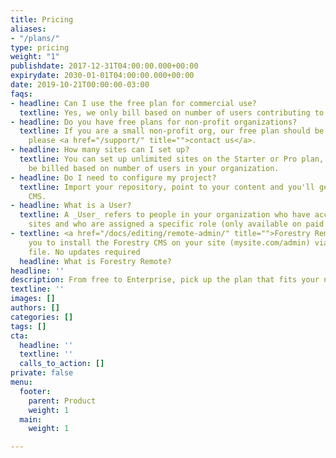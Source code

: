 ```yaml
---
title: Pricing
aliases:
- "/plans/"
type: pricing
weight: "1"
publishdate: 2017-12-31T04:00:00.000+00:00
expirydate: 2030-01-01T04:00:00.000+00:00
date: 2019-10-21T00:00:00-03:00
faqs:
- headline: Can I use the free plan for commercial use?
  textline: Yes, we only bill based on number of users contributing to a site.
- headline: Do you have free plans for non-profit organizations?
  textline: If you are a small non-profit org, our free plan should be enough, else
    please <a href="/support/" title="">contact us</a>.
- headline: How many sites can I set up?
  textline: You can set up unlimited sites on the Starter or Pro plan,     you will
    be billed based on number of users in your organization.
- headline: Do I need to configure my project?
  textline: Import your repository, point to your content and you'll get a custom
    CMS.
- headline: What is a User?
  textline: A _User_ refers to people in your organization who have access to your
    sites and who are assigned a specific role (only available on paid plans).
- textline: <a href="/docs/editing/remote-admin/" title="">Forestry Remote</a> allows
    you to install the Forestry CMS on your site (mysite.com/admin) via a single html
    file. No updates required
  headline: What is Forestry Remote?
headline: ''
description: From free to Enterprise, pick up the plan that fits your needs.
textline: ''
images: []
authors: []
categories: []
tags: []
cta:
  headline: ''
  textline: ''
  calls_to_action: []
private: false
menu:
  footer:
    parent: Product
    weight: 1
  main:
    weight: 1

---
```

